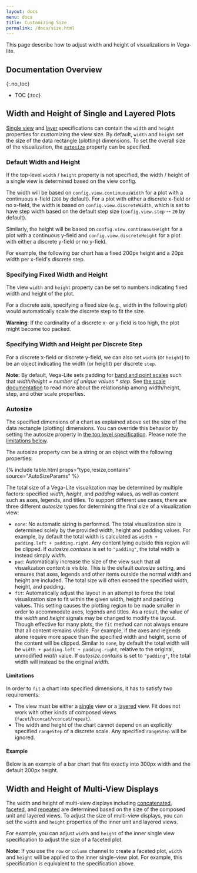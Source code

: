 ```yaml
---
layout: docs
menu: docs
title: Customizing Size
permalink: /docs/size.html
---
```


This page describe how to adjust width and height of visualizations in Vega-lite.

## Documentation Overview

{:.no_toc}

<!-- prettier-ignore -->
- TOC
{:toc}

## Width and Height of Single and Layered Plots

[Single view](spec.html#single) and [layer](layer.html) specifications can contain the `width` and `height` properties for customizing the view size. By default, `width` and `height` set the size of the data rectangle (plotting) dimensions. To set the overall size of the visualization, the [`autosize`](#autosize) property can be specified.

### Default Width and Height

If the top-level `width` / `height` property is not specified, the width / height of a single view is determined based on the view config.

The width will be based on `config.view.continuousWidth` for a plot with a continuous x-field (`200` by default). For a plot with either a discrete x-field or no x-field, the width is based on `config.view.discreteWidth`, which is set to have step width based on the default step size (`config.view.step` -- `20` by default).

Similarly, the height will be based on `config.view.continuousHeight` for a plot with a continuous y-field and `config.view.discreteHeight` for a plot with either a discrete y-field or no y-field.

For example, the following bar chart has a fixed 200px height and a 20px width per x-field's discrete step.

<span class="vl-example" data-name="bar_size_default"></span>

### Specifying Fixed Width and Height

The view `width` and `height` property can be set to numbers indicating fixed width and height of the plot.

For a discrete axis, specifying a fixed size (e.g., width in the following plot) would automatically scale the discrete step to fit the size.

<span class="vl-example" data-name="bar_size_fit"></span>

**Warning**: If the cardinality of a discrete x- or y-field is too high, the plot might become too packed.

<span class="vl-example" data-name="bar_size_explicit_bad"></span>

### Specifying Width and Height per Discrete Step

For a discrete x-field or discrete y-field, we can also set `width` (or `height`) to be an object indicating the width (or height) per discrete `step`.

<span class="vl-example" data-name="bar_size_step_small"></span>

**Note:** By default, Vega-Lite sets padding for [band and point scales](scale.html#band) such that _width/height = number of unique values \* step_. See [the scale documentation](scale.html#band) to read more about the relationship among width/height, step, and other scale properties.

### Autosize

The specified dimensions of a chart as explained above set the size of the data rectangle (plotting) dimensions. You can override this behavior by setting the autosize property in [the top level specification](spec.html#top-level). Please note the [limitations below](#limitations).

The autosize property can be a string or an object with the following properties:

{% include table.html props="type,resize,contains" source="AutoSizeParams" %}

The total size of a Vega-Lite visualization may be determined by multiple factors: specified _width_, _height_, and _padding_ values, as well as content such as axes, legends, and titles. To support different use cases, there are three different _autosize_ types for determining the final size of a visualization view:

- `none`: No automatic sizing is performed. The total visualization size is determined solely by the provided width, height and padding values. For example, by default the total width is calculated as `width + padding.left + padding.right`. Any content lying outside this region will be clipped. If _autosize.contains_ is set to `"padding"`, the total width is instead simply _width_.
- `pad`: Automatically increase the size of the view such that all visualization content is visible. This is the default _autosize_ setting, and ensures that axes, legends and other items outside the normal width and height are included. The total size will often exceed the specified width, height, and padding.
- `fit`: Automatically adjust the layout in an attempt to force the total visualization size to fit within the given width, height and padding values. This setting causes the plotting region to be made smaller in order to accommodate axes, legends and titles. As a result, the value of the _width_ and _height_ signals may be changed to modify the layout. Though effective for many plots, the `fit` method can not always ensure that all content remains visible. For example, if the axes and legends alone require more space than the specified width and height, some of the content will be clipped. Similar to `none`, by default the total width will be `width + padding.left + padding.right`, relative to the original, unmodified _width_ value. If _autosize.contains_ is set to `"padding"`, the total width will instead be the original _width_.

#### Limitations

In order to `fit` a chart into specified dimensions, it has to satisfy two requirements:

- The view must be either a [single](spec.html#single) view or a [layered](layer.html) view. Fit does not work with other kinds of composed views (`facet`/`hconcat`/`vconcat`/`repeat`).
- The width and height of the chart cannot depend on an explicitly specified `rangeStep` of a discrete scale. Any specified `rangeStep` will be ignored.

#### Example

Below is an example of a bar chart that fits exactly into 300px width and the default 200px height.

<span class="vl-example" data-name="bar_fit"></span>

## Width and Height of Multi-View Displays

The width and height of multi-view displays including [concatenated](concat.html), [faceted](facet.html), and [repeated](repeat.html) are determined based on the size of the composed unit and layered views. To adjust the size of multi-view displays, you can set the `width` and `height` properties of the inner unit and layered views.

For example, you can adjust `width` and `height` of the inner single view specification to adjust the size of a faceted plot.

<span class="vl-example" data-name="normalized/trellis_scatter_small_normalized"></span>

**Note:** If you use the `row` or `column` channel to create a faceted plot, `width` and `height` will be applied to the inner single-view plot. For example, this specification is equivalent to the specification above.

<span class="vl-example" data-name="trellis_scatter_small"></span>
